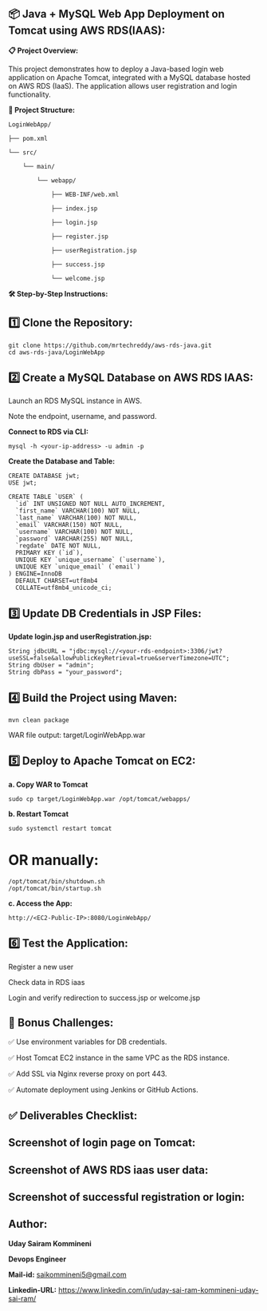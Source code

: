 ## 📦 Java + MySQL Web App Deployment on Tomcat using AWS RDS(IAAS):

**📋 Project Overview:**

This project demonstrates how to deploy a Java-based login web application on Apache Tomcat, integrated with a MySQL database hosted on AWS RDS (IaaS). The application allows user registration and login functionality.

**📁 Project Structure:**
```
LoginWebApp/

├── pom.xml

└── src/

    └── main/

        └── webapp/

            ├── WEB-INF/web.xml

            ├── index.jsp

            ├── login.jsp

            ├── register.jsp

            ├── userRegistration.jsp

            ├── success.jsp

            └── welcome.jsp
```
**🛠️ Step-by-Step Instructions:**

## 1️⃣ Clone the Repository:
```
git clone https://github.com/mrtechreddy/aws-rds-java.git
cd aws-rds-java/LoginWebApp
```
## 2️⃣ Create a MySQL Database on AWS RDS IAAS:

Launch an RDS MySQL instance in AWS.

Note the endpoint, username, and password.

**Connect to RDS via CLI:**
```
mysql -h <your-ip-address> -u admin -p
```
**Create the Database and Table:**
```
CREATE DATABASE jwt;
USE jwt;
```
```
CREATE TABLE `USER` (
  `id` INT UNSIGNED NOT NULL AUTO_INCREMENT,
  `first_name` VARCHAR(100) NOT NULL,
  `last_name` VARCHAR(100) NOT NULL,
  `email` VARCHAR(150) NOT NULL,
  `username` VARCHAR(100) NOT NULL,
  `password` VARCHAR(255) NOT NULL,
  `regdate` DATE NOT NULL,
  PRIMARY KEY (`id`),
  UNIQUE KEY `unique_username` (`username`),
  UNIQUE KEY `unique_email` (`email`)
) ENGINE=InnoDB 
  DEFAULT CHARSET=utf8mb4 
  COLLATE=utf8mb4_unicode_ci;
```
## 3️⃣ Update DB Credentials in JSP Files:


**Update login.jsp and userRegistration.jsp:**
```
String jdbcURL = "jdbc:mysql://<your-rds-endpoint>:3306/jwt?useSSL=false&allowPublicKeyRetrieval=true&serverTimezone=UTC";
String dbUser = "admin";
String dbPass = "your_password";
```
## 4️⃣ Build the Project using Maven:
```
mvn clean package
```

WAR file output: target/LoginWebApp.war

## 5️⃣ Deploy to Apache Tomcat on EC2:

**a. Copy WAR to Tomcat**
```
sudo cp target/LoginWebApp.war /opt/tomcat/webapps/
```
**b. Restart Tomcat**
```
sudo systemctl restart tomcat
```
# OR manually:
```
/opt/tomcat/bin/shutdown.sh
/opt/tomcat/bin/startup.sh
```
**c. Access the App:**
```
http://<EC2-Public-IP>:8080/LoginWebApp/
```
## 6️⃣ Test the Application:


Register a new user

Check data in RDS iaas

Login and verify redirection to success.jsp or welcome.jsp

## 🧠 Bonus Challenges:


✅ Use environment variables for DB credentials.

✅ Host Tomcat EC2 instance in the same VPC as the RDS instance.

✅ Add SSL via Nginx reverse proxy on port 443.

✅ Automate deployment using Jenkins or GitHub Actions.

## ✅ Deliverables Checklist:


 ## Screenshot of login page on Tomcat:

 ## Screenshot of AWS RDS iaas  user data:

 ## Screenshot of successful registration or login:

 
 ## Author:

 **Uday Sairam Kommineni**
 
 **Devops Engineer**

 **Mail-id:** saikommineni5@gmail.com

 **Linkedin-URL:** https://www.linkedin.com/in/uday-sai-ram-kommineni-uday-sai-ram/